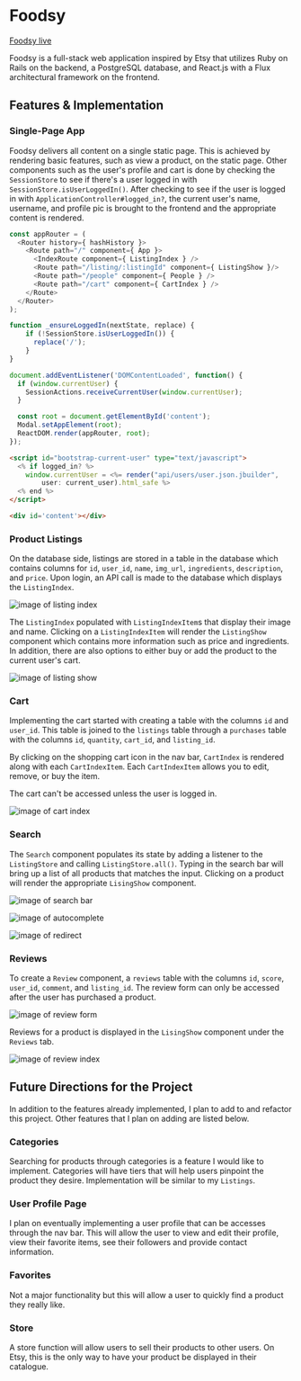 # Foodsy

[Foodsy live][heroku]

[heroku]: https://www.foodsy.xyz

Foodsy is a full-stack web application inspired by Etsy that utilizes Ruby on Rails on the backend, a PostgreSQL database, and React.js with a Flux architectural framework on the frontend.  

## Features & Implementation

### Single-Page App

Foodsy delivers all content on a single static page. This is achieved by rendering basic features, such as view a product, on the static page. Other components such as the user's profile and cart is done by checking the `SessionStore`  to see if there's a user logged in with `SessionStore.isUserLoggedIn()`. After checking to see if the user is logged in with `ApplicationController#logged_in?`, the current user's name, username, and profile pic is brought to the frontend and the appropriate content is rendered.


```javascript
const appRouter = (
  <Router history={ hashHistory }>
    <Route path="/" component={ App }>
      <IndexRoute component={ ListingIndex } />
      <Route path="/listing/:listingId" component={ ListingShow }/>
      <Route path="/people" component={ People } />
      <Route path="/cart" component={ CartIndex } />    
    </Route>
  </Router>
);

function _ensureLoggedIn(nextState, replace) {
    if (!SessionStore.isUserLoggedIn()) {
      replace('/');
    }
}

document.addEventListener('DOMContentLoaded', function() {
  if (window.currentUser) {
    SessionActions.receiveCurrentUser(window.currentUser);
  }

  const root = document.getElementById('content');
  Modal.setAppElement(root);
  ReactDOM.render(appRouter, root);
});
```

```html
<script id="bootstrap-current-user" type="text/javascript">
  <% if logged_in? %>
  	window.currentUser = <%= render("api/users/user.json.jbuilder",
  		user: current_user).html_safe %>
  <% end %>
</script>

<div id='content'></div>
  ```

### Product Listings

On the database side, listings are stored in a table in the database which contains columns for `id`, `user_id`, `name`, `img_url`, `ingredients`, `description`, and `price`.  Upon login, an API call is made to the database which displays the `ListingIndex`.

![image of listing index](https://res.cloudinary.com/jonathol/image/upload/c_scale,w_800/v1468018162/listingindex_p6vl00.png)

The `ListingIndex` populated with `ListingIndexItem`s that display their image and name. Clicking on a `ListingIndexItem` will render the `ListingShow` component which contains more information such as price and ingredients. In addition, there are also options to either buy or add the product to the current user's cart.

![image of listing show](https://res.cloudinary.com/jonathol/image/upload/c_scale,w_800/v1468018169/listingshow_ulpk7x.png)

### Cart

Implementing the cart started with creating a table with the columns `id` and `user_id`. This table is joined to the `listings` table through a `purchases` table with the columns `id`, `quantity`, `cart_id`, and `listing_id`.  

By clicking on the shopping cart icon in the nav bar, `CartIndex` is rendered along with each `CartIndexItem`. Each `CartIndexItem` allows you to edit, remove, or buy the item.

The cart can't be accessed unless the user is logged in.

![image of cart index](https://res.cloudinary.com/jonathol/image/upload/c_scale,w_800/v1468018747/cartindex_h97gee.png)

### Search

The `Search` component populates its state by adding a listener to the `ListingStore` and calling `ListingStore.all()`. Typing in the search bar will bring up a list of all products that matches the input. Clicking on a product will render the appropriate `LisingShow` component.

![image of search bar](https://res.cloudinary.com/jonathol/image/upload/c_scale,w_800/v1468019533/searchbar_frevee.png)

![image of autocomplete](https://res.cloudinary.com/jonathol/image/upload/c_scale,w_800/v1468019495/autocomplete_behuoo.png)

![image of redirect](https://res.cloudinary.com/jonathol/image/upload/c_scale,w_800/v1468019497/redirect_gaxgau.png)

### Reviews

To create a `Review` component, a `reviews` table with the columns `id`, `score`, `user_id`, `comment`, and `listing_id`. The review form can only be accessed after the user has purchased a product.

![image of review form](https://res.cloudinary.com/jonathol/image/upload/c_scale,w_800/v1468020200/reviewform_mfs4qz.png)

Reviews for a product is displayed in the `LisingShow` component under the `Reviews` tab.

![image of review index](https://res.cloudinary.com/jonathol/image/upload/c_scale,w_800/v1468020200/reviewtab_xizyrc.png)

## Future Directions for the Project

In addition to the features already implemented, I plan to add to and refactor this project. Other features that I plan on adding are listed below.

### Categories

Searching for products through categories is a feature I would like to implement. Categories will have tiers that will help users pinpoint the product they desire. Implementation will be similar to my `Listings`.

### User Profile Page

I plan on eventually implementing a user profile that can be accesses through the nav bar. This will allow the user to view and edit their profile, view their favorite items, see their followers and provide contact information.

### Favorites

Not a major functionality but this will allow a user to quickly find a product they really like.

### Store

A store function will allow users to sell their products to other users. On Etsy, this is the only way to have your product be displayed in their catalogue.
